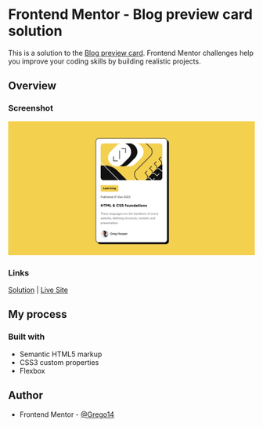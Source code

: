 # Frontend Mentor - Blog preview card solution

This is a solution to the [Blog preview card](https://www.frontendmentor.io/challenges/blog-preview-card-ckPaj01IcS). Frontend Mentor challenges help you improve your coding skills by building realistic projects.

## Overview

### Screenshot

![](/screenshots/blog-card.webp)

### Links

[Solution](https://github.com/Grego14/FrontendMentor_Challenges/tree/main/blog-preview-card-main) | [Live Site](https://grego14.github.io/FrontendMentor_Challenges/blog-preview-card-main/)

## My process

### Built with

- Semantic HTML5 markup
- CSS3 custom properties
- Flexbox

## Author

- Frontend Mentor - [@Grego14](https://www.frontendmentor.io/profile/Grego14)
